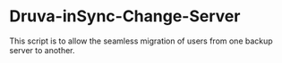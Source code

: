 # Druva-inSync-Change-Server
This script is to allow the seamless migration of users from one backup server to another.
